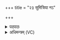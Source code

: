+++
title = "२३ सुमित्रिया नऽ"

+++
<details><summary>पदपाठः</summary>

सु॒मि॒त्रि॒या इति॑ सुऽमि॒त्रि॒याः। नः॒। आपः॑। ओष॑धयः। स॒न्तु॒। दु॒र्मि॒त्रि॒या इति॑ दुःमित्रि॒याः। तस्मै॑। स॒न्तु॒। यः। अ॒स्मान्। द्वेष्टि॑। यम्। च॒। व॒यम्। द्वि॒ष्मः। २३।
</details>

<details><summary>अधिमन्त्रम् (VC)</summary>

- आपो देवताः
- दीर्घतमा ऋषिः
- निचृदनुष्टुप्
- गान्धारः
</details>